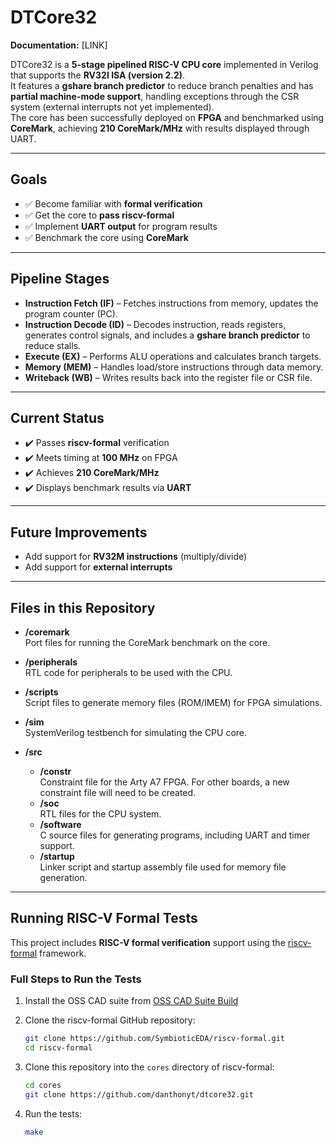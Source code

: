 # DTCore32

**Documentation:** [LINK]

DTCore32 is a **5-stage pipelined RISC-V CPU core** implemented in Verilog that supports the **RV32I ISA (version 2.2)**.  
It features a **gshare branch predictor** to reduce branch penalties and has **partial machine-mode support**, handling exceptions through the CSR system (external interrupts not yet implemented).  
The core has been successfully deployed on **FPGA** and benchmarked using **CoreMark**, achieving **210 CoreMark/MHz** with results displayed through UART.

---

## Goals

- ✅ Become familiar with **formal verification**  
- ✅ Get the core to **pass riscv-formal**  
- ✅ Implement **UART output** for program results  
- ✅ Benchmark the core using **CoreMark**  

---

## Pipeline Stages

- **Instruction Fetch (IF)** – Fetches instructions from memory, updates the program counter (PC).  
- **Instruction Decode (ID)** – Decodes instruction, reads registers, generates control signals, and includes a **gshare branch predictor** to reduce stalls.  
- **Execute (EX)** – Performs ALU operations and calculates branch targets.  
- **Memory (MEM)** – Handles load/store instructions through data memory.  
- **Writeback (WB)** – Writes results back into the register file or CSR file.  

---

## Current Status

- ✔️ Passes **riscv-formal** verification  
- ✔️ Meets timing at **100 MHz** on FPGA  
- ✔️ Achieves **210 CoreMark/MHz**  
- ✔️ Displays benchmark results via **UART**  

---

## Future Improvements

- Add support for **RV32M instructions** (multiply/divide)  
- Add support for **external interrupts**  

---


## Files in this Repository

- **/coremark**  
  Port files for running the CoreMark benchmark on the core.

- **/peripherals**  
  RTL code for peripherals to be used with the CPU.

- **/scripts**  
  Script files to generate memory files (ROM/IMEM) for FPGA simulations.

- **/sim**  
  SystemVerilog testbench for simulating the CPU core.

- **/src**  
  - **/constr**  
    Constraint file for the Arty A7 FPGA. For other boards, a new constraint file will need to be created.  
  - **/soc**  
    RTL files for the CPU system.  
  - **/software**  
    C source files for generating programs, including UART and timer support.  
  - **/startup**  
    Linker script and startup assembly file used for memory file generation.

---
## Running RISC-V Formal Tests

This project includes **RISC-V formal verification** support using the [riscv-formal](https://github.com/SymbioticEDA/riscv-formal) framework.  

### Full Steps to Run the Tests

1. Install the OSS CAD suite from [OSS CAD Suite Build](https://github.com/YosysHQ/oss-cad-suite-build)

2. Clone the riscv-formal GitHub repository:

    ```bash
    git clone https://github.com/SymbioticEDA/riscv-formal.git
    cd riscv-formal
    ```

3. Clone this repository into the `cores` directory of riscv-formal:

    ```bash
    cd cores
    git clone https://github.com/danthonyt/dtcore32.git
    ```

4. Run the tests:

    ```bash
    make
    ```




